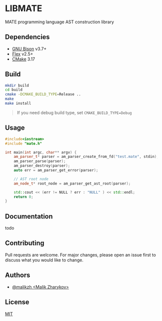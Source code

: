 # LIBMATE

MATE programming language AST construction library

## Dependencies

- [GNU Bison](https://www.gnu.org/software/bison/) v3.7+
- [Flex](https://github.com/westes/flex) v2.5+
- [CMake](https://cmake.org/) 3.17

## Build

```bash
mkdir build
cd build
cmake -DCMAKE_BUILD_TYPE=Release ..
make
make install
```

> If you need debug build type, set 
> `CMAKE_BUILD_TYPE=Debug`

## Usage

```c++
#include<iostream>
#include "mate.h"

int main(int argc, char** argv) {
    am_parser_t* parser = am_parser_create_from_fd("test.mate", stdin);
    am_parser_parse(parser);
    am_parser_destroy(parser);
    auto err = am_parser_get_error(parser);

    // AST root node
    am_node_t* root_node = am_parser_get_ast_root(parser);

    std::cout << (err != NULL ? err : "NULL" ) << std::endl;
    return 0;
}
```

## Documentation

todo

## Contributing

Pull requests are welcome. For major changes, please open an issue first to discuss what you would like to change.

## Authors

- [@malikzh &lt;Malik Zharykov&gt;](https://github.com/malikzh)

## License

[MIT](./LICENSE)